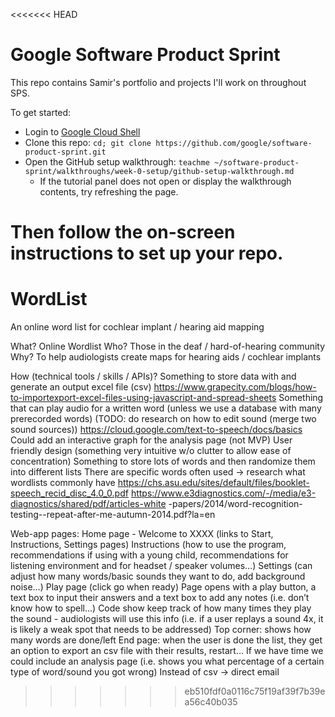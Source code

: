 <<<<<<< HEAD
# Google Software Product Sprint

This repo contains Samir's portfolio and projects I'll work on throughout SPS.

To get started:

- Login to [Google Cloud Shell](https://ssh.cloud.google.com/cloudshell/editor)
- Clone this repo: `cd; git clone https://github.com/google/software-product-sprint.git`
- Open the GitHub setup walkthrough: `teachme ~/software-product-sprint/walkthroughs/week-0-setup/github-setup-walkthrough.md`
  - If the tutorial panel does not open or display the walkthrough contents, try refreshing the page.

Then follow the on-screen instructions to set up your repo.
=======
# WordList
An online word list for cochlear implant / hearing aid mapping


What? Online Wordlist 
Who? Those in the deaf / hard-of-hearing community 
Why? To help audiologists create maps for hearing aids / cochlear implants 

How (technical tools / skills / APIs)? 
Something to store data with and generate an output excel file (csv)
https://www.grapecity.com/blogs/how-to-importexport-excel-files-using-javascript-and-spread-sheets
Something that can play audio for a written word (unless we use a database with many prerecorded words)  (TODO: do research on how to edit sound (merge two sound sources))
https://cloud.google.com/text-to-speech/docs/basics
Could add an interactive graph for the analysis page (not MVP)
User friendly design (something very intuitive w/o clutter to allow ease of concentration)
Something to store lots of words and then randomize them into different lists
There are specific words often used -> research what wordlists commonly have
https://chs.asu.edu/sites/default/files/booklet-speech_recid_disc_4.0_0.pdf
https://www.e3diagnostics.com/-/media/e3-diagnostics/shared/pdf/articles-white
-papers/2014/word-recognition-testing--repeat-after-me-autumn-2014.pdf?la=en

Web-app pages:
Home page - Welcome to XXXX (links to Start, Instructions, Settings pages)
Instructions (how to use the program, recommendations if using with a young child, recommendations for listening environment and for headset / speaker volumes...)
Settings (can adjust how many words/basic sounds they want to do, add background noise…) 
Play page (click go when ready) 
Page opens with a play button, a text box to input their answers and a text box to add any notes (i.e. don’t know how to spell…) 
Code show keep track of how many times they play the sound - audiologists will use this info (i.e. if a user replays a sound 4x, it is likely a weak spot that needs to be addressed)
Top corner: shows how many words are done/left
End page: when the user is done the list, they get an option to export an csv file with their results, restart… If we have time we could include an analysis page (i.e. shows you what percentage of a certain type of word/sound you got wrong)
Instead of csv -> direct email
>>>>>>> eb510fdf0a0116c75f19af39f7b39ea56c40b035
